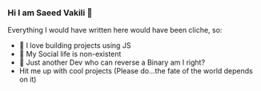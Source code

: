 ### Hi I am Saeed Vakili 👋


Everything I would have written here would have been cliche, so:

- 🌱 I love building projects using JS 
- 🤔 My Social life is non-existent 
- 🤝 Just another Dev who can reverse a Binary am I right?
- Hit me up with cool projects (Please do...the fate of the world depends on it)

